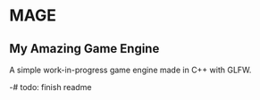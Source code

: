 # MAGE
## My Amazing Game Engine

A simple work-in-progress game engine made in C++ with GLFW.





-# todo: finish readme
